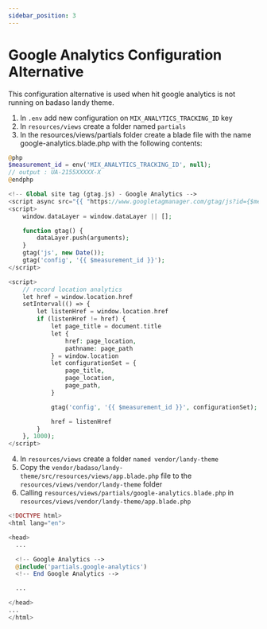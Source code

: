 ```yaml
---
sidebar_position: 3
---
```


# Google Analytics Configuration Alternative

This configuration alternative is used when hit google analytics is not running on badaso landy theme.

1. In `.env` add new configuration on `MIX_ANALYTICS_TRACKING_ID` key
2. In `resources/views` create a folder named `partials`
3. In the resources/views/partials folder create a blade file with the name google-analytics.blade.php with the following contents:

```php
@php
$measurement_id = env('MIX_ANALYTICS_TRACKING_ID', null);
// output : UA-2155XXXXX-X
@endphp

<!-- Global site tag (gtag.js) - Google Analytics -->
<script async src="{{ "https://www.googletagmanager.com/gtag/js?id={$measurement_id}" }}"></script>
<script>
    window.dataLayer = window.dataLayer || [];

    function gtag() {
        dataLayer.push(arguments);
    }
    gtag('js', new Date());
    gtag('config', '{{ $measurement_id }}');
</script>

<script>
    // record location analytics
    let href = window.location.href
    setInterval(() => {
        let listenHref = window.location.href
        if (listenHref != href) {
            let page_title = document.title
            let {
                href: page_location,
                pathname: page_path
            } = window.location
            let configurationSet = {
                page_title,
                page_location,
                page_path,
            }

            gtag('config', '{{ $measurement_id }}', configurationSet);

            href = listenHref
        }
    }, 1000);
</script>

```

4. In `resources/views` create a folder `named vendor/landy-theme`
5. Copy the `vendor/badaso/landy-theme/src/resources/views/app.blade.php` file to the `resources/views/vendor/landy-theme` folder
6. Calling `resources/views/partials/google-analytics.blade.php` in `resources/views/vendor/landy-theme/app.blade.php`

```php
<!DOCTYPE html>
<html lang="en">

<head>
  ...

  <!-- Google Analytics -->
  @include('partials.google-analytics')
  <!-- End Google Analytics -->

  ...

</head>
...
</html>
```




